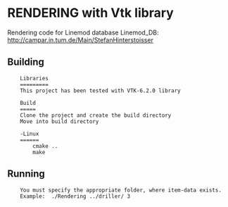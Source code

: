 # RENDERING with Vtk library

Rendering code for Linemod database
Linemod_DB: http://campar.in.tum.de/Main/StefanHinterstoisser

## Building
		Libraries
		=========
		This project has been tested with VTK-6.2.0 library 
		
		Build
		=====
		Clone the project and create the build directory	
		Move into build directory
		
		-Linux
		======
			cmake ..
			make

## Running
		You must specify the appropriate folder, where item-data exists.
		Example:  ./Rendering ../driller/ 3

